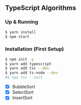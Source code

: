 ## TypeScript Algorithms

### Up & Running
```sh
$ yarn install
$ npm start
```

### Installation (First Setup)
```sh
$ npm init -y
$ yarn add typescript
$ yarn add tsc --dev
$ yarn add ts-node --dev
#$ npx tsc --init
```

- [X] BubbleSort
- [X] SelectSort
- [X] InsertSort
